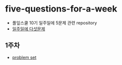 # five-questions-for-a-week
- 풀잎스쿨 10기 일주일에 5문제 관련 repository
- [일주일에 다섯문제](https://home.modulabs.co.kr/product/%ec%9d%bc%ec%a3%bc%ec%9d%bc%ec%97%90-%eb%8b%a4%ec%84%af%eb%ac%b8%ec%a0%9c/)

## 1주차
- [problem set](https://leetcode.com/list/xuahk4h6/)
